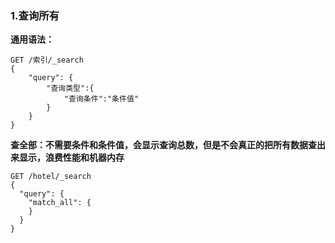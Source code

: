 ### 1.查询所有





**通用语法：**

```apl
GET /索引/_search
{
	"query": {
    	"查询类型":{
            "查询条件":"条件值"
        }
  	}
}
```





**查全部：不需要条件和条件值，会显示查询总数，但是不会真正的把所有数据查出来显示，浪费性能和机器内存**

```apl
GET /hotel/_search
{
  "query": {
    "match_all": {
    }
  }
}

```

